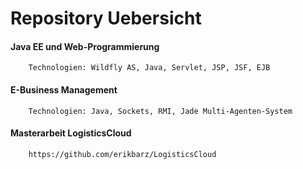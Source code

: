 # Repository Uebersicht

#### Java EE und Web-Programmierung
        Technologien: Wildfly AS, Java, Servlet, JSP, JSF, EJB

#### E-Business Management
        Technologien: Java, Sockets, RMI, Jade Multi-Agenten-System
        
#### Masterarbeit LogisticsCloud
        https://github.com/erikbarz/LogisticsCloud